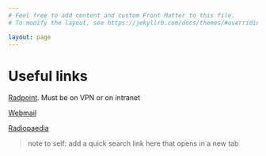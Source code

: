 ```yaml
---
# Feel free to add content and custom Front Matter to this file.
# To modify the layout, see https://jekyllrb.com/docs/themes/#overriding-theme-defaults

layout: page
---
```

# Useful links

[Radpoint](http://pennpointplus.uphs.upenn.edu/sites/Radpoint/Pages/default.aspx).  Must be on VPN or on intranet

[Webmail](https://outlook.office.com/owa/?realm=PennMedicine.upenn.edu&path=/mail/inbox)

[Radiopaedia](https://radiopaedia.org/)
>note to self: add a quick search link here that opens in a new tab
